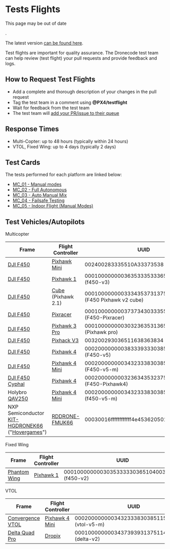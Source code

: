 # Tests Flights

<div v-if="$themeConfig.px4_version != 'main'">
  <div class="custom-block danger"><p class="custom-block-title">This page may be out of date</p>. <p>The latest version <a href="https://docs.px4.io/main/en/test_and_ci/test_flights.html">can be found here</a>.</p>
  </div>
</div>

Test flights are important for quality assurance. 
The Dronecode test team can help review (test flight) your pull requests and provide feedback and logs.


## How to Request Test Flights

* Add a complete and thorough description of your changes in the pull request
* Tag the test team in a comment using **@PX4/testflight** 
* Wait for feedback from the test team
* The test team will [add your PR/issue to their queue](https://github.com/PX4/PX4-Autopilot/projects/18)

## Response Times

* Multi-Copter: up to 48 hours (typically within 24 hours)
* VTOL, Fixed Wing: up to 4 days (typically 2 days)

## Test Cards

The tests performed for each platform are linked below: 

* [MC_01 - Manual modes](../test_cards/mc_01_manual_modes.md)
* [MC_02 - Full Autonomous](../test_cards/mc_02_full_autonomous.md)
* [MC_03 - Auto Manual Mix](../test_cards/mc_03_auto_manual_mix.md)
* [MC_04 - Failsafe Testing](../test_cards/mc_04_failsafe_testing.md)
* [MC_05 - Indoor Flight (Manual Modes)](../test_cards/mc_05_indoor_flight_manual_modes.md)


<a id="fleet"></a>
## Test Vehicles/Autopilots

Multicopter

Frame | Flight Controller | UUID
--- | --- | ---
[DJI F450](https://www.getfpv.com/dji-flamewheel-f450-basic-kit.html) | [Pixhawk Mini](../flight_controller/pixhawk_mini.md) | 002400283335510A33373538 (f450-v3)
[DJI F450](https://www.getfpv.com/dji-flamewheel-f450-basic-kit.html) | [Pixhawk 1](../flight_controller/pixhawk.md) | 000100000000363533353336510900500021 (f450-v3)
[DJI F450](https://www.getfpv.com/dji-flamewheel-f450-basic-kit.html) | [Cube](../flight_controller/pixhawk-2.md) (Pixhawk 2.1) | 00010000000033343537313751050040001c (F450 Pixhawk v2 cube)
[DJI F450](https://www.getfpv.com/dji-flamewheel-f450-basic-kit.html) | [Pixracer](../flight_controller/pixracer.md) | 00010000000037373430333551170037002a (F450-Pixracer)
[DJI F450](https://www.getfpv.com/dji-flamewheel-f450-basic-kit.html) | [Pixhawk 3 Pro](../flight_controller/pixhawk3_pro.md) | 000100000000303236353136510500180036 (Pixhawk pro)
[DJI F450](https://www.getfpv.com/dji-flamewheel-f450-basic-kit.html) | [Pixhack V3](../flight_controller/pixhack_v3.md) | 003200293036511638363834 (f450-v5-m)
[DJI F450](https://www.getfpv.com/dji-flamewheel-f450-basic-kit.html) | [Pixhawk 4](../flight_controller/pixhawk4.md) | 000200000000383339333038510700320016 (F450-v5)
[DJI F450](https://www.getfpv.com/dji-flamewheel-f450-basic-kit.html) | [Pixhawk 4 Mini](../flight_controller/pixhawk4_mini.md) | 0002000000003432333830385115003a0033 (F450-v5-m)
[DJI F450](https://www.getfpv.com/dji-flamewheel-f450-basic-kit.html) [Cyphal](https://zubax.com/technologies/cyphal) | [Pixhawk 4](../flight_controller/pixhawk4.md) | 000200000000323634353237511800200021 (F450-Pixhawk4)
Holybro [QAV250](../frames_multicopter/holybro_qav250_pixhawk4_mini.md) | [Pixhawk 4 Mini](../flight_controller/pixhawk4_mini.md) |000200000000343233383038511500420032 (f450-v5-m)
NXP Semiconductor [KIT-HGDRONEK66](https://www.nxp.com/applications/solutions/industrial/unmanned-aerial-vehicles-uavs/uavs-drones-and-rovers/rddrone-fmuk66-px4-robotic-drone-fmu-reference-design:RDDRONE-FMUK66) ("[Hovergames](https://www.hovergames.com/)")| [RDDRONE-FMUK66](https://www.nxp.com/products/processors-and-microcontrollers/arm-based-processors-and-mcus/kinetis-cortex-m-mcus/k-seriesperformancem4/k6x-ethernet/rddrone-fmuk66-px4-robotic-drone-fmu-reference-design:RDDRONE-FMUK66?tid=vanRDDRONE-FMUK66) | 00030016ffffffffffff4e45362050130029

Fixed Wing

Frame | Flight Controller | UUID
--- | --- | ---
[Phantom Wing](https://hobbyking.com/en_us/phantom-fpv-flying-wing-epo-airplane-1550mm-v2-kit.html) | [Pixhawk 1](../flight_controller/pixhawk.md) | 0001000000003035333330365104003c0020 (f450-v2)


VTOL

Frame | Flight Controller | UUID
--- | --- | ---
[Convergence VTOL](https://www.horizonhobby.com/convergence-vtol-bnf-basic-efl11050) | [Pixhawk 4 Mini](../flight_controller/pixhawk4_mini.md) | 000200000000343233383038511500350039 (vtol-v5-m)
[Delta Quad Pro](https://px4.io/portfolio/deltaquad-vtol/) | [Dropix](../flight_controller/dropix.md) | 0001000000003437393931375114004c0042 (delta-v2)
